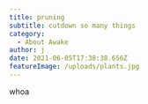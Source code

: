 ```yaml
---
title: pruning
subtitle: cutdown so many things
category:
  - About Awake
author: j
date: 2021-06-05T17:38:38.656Z
featureImage: /uploads/plants.jpg
---
```

whoa